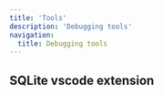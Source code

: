 ```yaml
--- 
title: 'Tools' 
description: 'Debugging tools' 
navigation: 
  title: Debugging tools 
---  
```


## SQLite vscode extension
